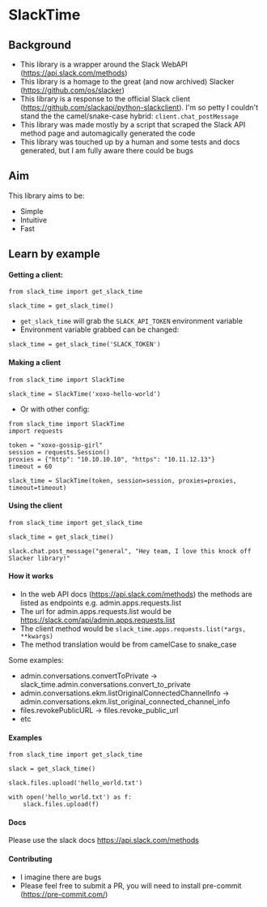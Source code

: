 # SlackTime

## Background
* This library is a wrapper around the Slack WebAPI (https://api.slack.com/methods)
* This library is a homage to the great (and now archived) Slacker (https://github.com/os/slacker)
* This library is a response to the official Slack client (https://github.com/slackapi/python-slackclient). I'm so petty I couldn't stand the the camel/snake-case hybrid: `client.chat_postMessage`
* This library was made mostly by a script that scraped the Slack API method page and automagically generated the code
* This library was touched up by a human and some tests and docs generated, but I am fully aware there could be bugs


## Aim
This library aims to be:
* Simple
* Intuitive
* Fast


## Learn by example
#### Getting a client:
```
from slack_time import get_slack_time

slack_time = get_slack_time()
```
* `get_slack_time` will grab the `SLACK_API_TOKEN` environment variable
* Environment variable grabbed can be changed:
```
slack_time = get_slack_time('SLACK_TOKEN')
```

#### Making a client
```
from slack_time import SlackTime

slack_time = SlackTime('xoxo-hello-world')
```
* Or with other config:
```
from slack_time import SlackTime
import requests

token = "xoxo-gossip-girl"
session = requests.Session()
proxies = {"http": "10.10.10.10", "https": "10.11.12.13"}
timeout = 60

slack_time = SlackTime(token, session=session, proxies=proxies, timeout=timeout)
```

#### Using the client
```
from slack_time import get_slack_time

slack_time = get_slack_time()

slack.chat.post_message("general", "Hey team, I love this knock off Slacker library!"
```


#### How it works
* In the web API docs (https://api.slack.com/methods) the methods are listed as endpoints e.g. admin.apps.requests.list
* The url for admin.apps.requests.list would be https://slack.com/api/admin.apps.requests.list
* The client method would be `slack_time.apps.requests.list(*args, **kwargs)`
* The method translation would be from camelCase to snake_case

Some examples:
* admin.conversations.convertToPrivate -> slack_time.admin.conversations.convert_to_private
* admin.conversations.ekm.listOriginalConnectedChannelInfo -> admin.conversations.ekm.list_original_connected_channel_info
* files.revokePublicURL -> files.revoke_public_url
* etc

#### Examples
```
from slack_time import get_slack_time

slack = get_slack_time()

slack.files.upload('hello_world.txt')

with open('hello_world.txt') as f:
    slack.files.upload(f)
```


#### Docs
Please use the slack docs https://api.slack.com/methods


#### Contributing
* I imagine there are bugs
* Please feel free to submit a PR, you will need to install pre-commit (https://pre-commit.com/)
